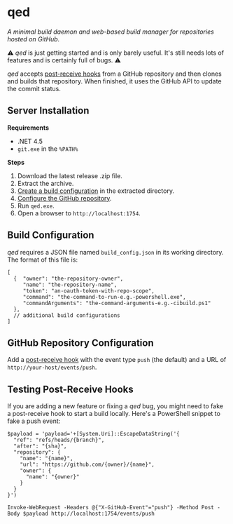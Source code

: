 # qed

_A minimal build daemon and web-based build manager for repositories hosted on GitHub._

:warning: 
_qed_ is just getting started and is only barely useful. It's still needs lots of features and is certainly full of bugs. 
:warning:

_qed_ accepts [post-receive hooks](https://help.github.com/articles/post-receive-hooks) from a GitHub repository and then clones and builds that repository. When finished, it uses the GitHub API to update the commit status.

## Server Installation

**Requirements**

- .NET 4.5
- `git.exe` in the `%PATH%`

**Steps**

1. Download the latest release .zip file. 
1. Extract the archive.
1. [Create a build configuration](#build-configuration) in the extracted directory.
1. [Configure the GitHub repository](#github-repository-configuration).
1. Run `qed.exe`.
1. Open a browser to `http://localhost:1754`.

## Build Configuration

_qed_ requires a JSON file named `build_config.json` in its working directory. The format of this file is:

```
[
  {  "owner": "the-repository-owner",
     "name": "the-repository-name",
     "token": "an-oauth-token-with-repo-scope",
     "command": "the-command-to-run-e.g.-powershell.exe",
     "commandArguments": "the-command-arguments-e.g.-cibuild.ps1"
  },
  // additional build configurations
]
```

## GitHub Repository Configuration

Add a [post-receive hook](https://help.github.com/articles/post-receive-hooks) with the event type `push` (the default) and a URL of `http://your-host/events/push`.

## Testing Post-Receive Hooks

If you are adding a new feature or fixing a _qed_ bug, you might need to fake a post-receive hook to start a build locally. Here's a PowerShell snippet to fake a push event:

```
$payload = 'payload='+[System.Uri]::EscapeDataString('{
  "ref": "refs/heads/{branch}",
  "after": "{sha}",
  "repository": {
    "name": "{name}",
    "url": "https://github.com/{owner}/{name}",
    "owner": {
      "name": "{owner}"
    }
  }
}')

Invoke-WebRequest -Headers @{"X-GitHub-Event"="push"} -Method Post -Body $payload http://localhost:1754/events/push
```
